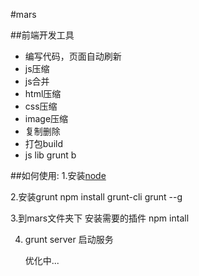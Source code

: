 #mars

##前端开发工具


-  编写代码，页面自动刷新
-  js压缩
-  js合并
-  html压缩
-  css压缩
-  image压缩
-  复制删除
-  打包build
-  js lib    grunt b


##如何使用:
1.安装[node](https://nodejs.org/download/)

2.安装grunt 
	npm install grunt-cli grunt --g

3.到mars文件夹下 安装需要的插件
	npm intall

4. grunt server 启动服务
	
	优化中...
